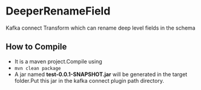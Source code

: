 # DeeperRenameField
Kafka connect Transform which can rename deep level fields in the schema

## How to Compile 
   - It is a maven project.Compile using
   - `mvn clean package`
   - A jar named <b>test-0.0.1-SNAPSHOT.jar</b> will be generated in the target folder.Put this jar in the kafka connect plugin path directory.
